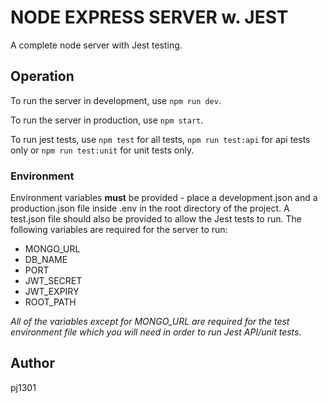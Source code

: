# NODE EXPRESS SERVER w. JEST

A complete node server with Jest testing.

## Operation

To run the server in development, use `npm run dev`.

To run the server in production, use `npm start`.

To run jest tests, use `npm test` for all tests, `npm run test:api` for api tests only or `npm run test:unit` for unit tests only.

### Environment

Environment variables **must** be provided - place a development.json and a production.json file inside .env in the root directory of the project. A test.json file should also be provided to allow the Jest tests to run. The following variables are required for the server to run:

* MONGO_URL
* DB_NAME
* PORT
* JWT_SECRET
* JWT_EXPIRY
* ROOT_PATH

_All of the variables except for MONGO\_URL are required for the test environment file which you will need in order to run Jest API/unit tests._

## Author

pj1301
